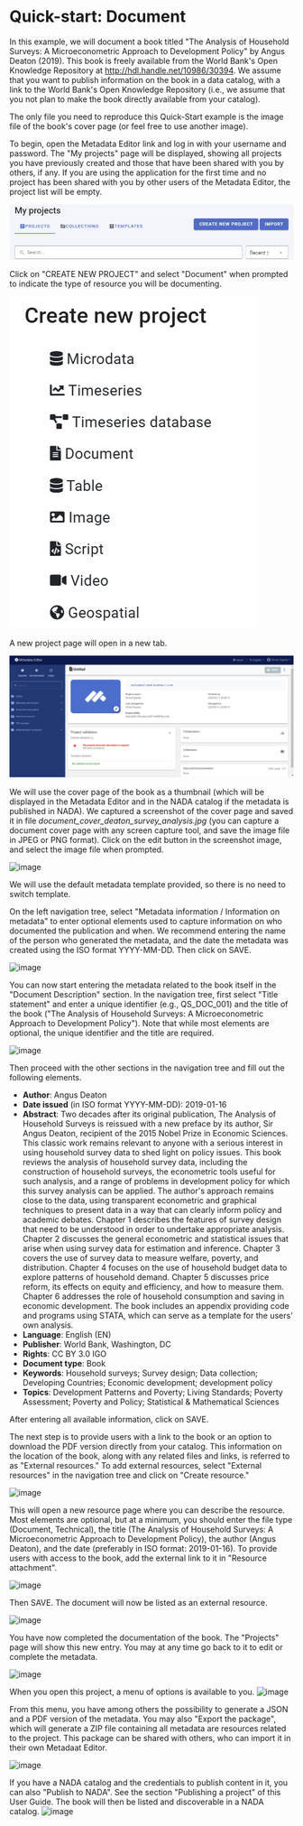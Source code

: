 # Quick-start: Document

In this example, we will document a book titled "The Analysis of Household Surveys: A Microeconometric Approach to Development Policy" by Angus Deaton (2019). This book is freely available from the World Bank's Open Knowledge Repository at http://hdl.handle.net/10986/30394. We assume that you want to publish information on the book in a data catalog, with a link to the World Bank's Open Knowledge Repository (i.e., we assume that you not plan to make the book directly available from your catalog).

The only file you need to reproduce this Quick-Start example is the image file of the book's cover page (or feel free to use another image).

To begin, open the Metadata Editor link and log in with your username and password. The "My projects" page will be displayed, showing all projects you have previously created and those that have been shared with you by others, if any. If you are using the application for the first time and no project has been shared with you by other users of the Metadata Editor, the project list will be empty. 

![image](https://github.com/mah0001/metadata-editor-docs-v2/blob/main/img/ME_UG_v1-0-0_quick_start_document_project_page.png)

Click on "CREATE NEW PROJECT" and select "Document" when prompted to indicate the type of resource you will be documenting.

![image](https://github.com/mah0001/metadata-editor-docs-v2/blob/main/img/ME_UG_v1-0-0_quick_start_document_create_project_types.png)
  
A new project page will open in a new tab.

![image](https://github.com/mah0001/metadata-editor-docs-v2/blob/main/img/ME_UG_v1-0-0_quick_start_document_new_project_home.png)

We will use the cover page of the book as a thumbnail (which will be displayed in the Metadata Editor and in the NADA catalog if the metadata is published in NADA). We captured a screenshot of the cover page and saved it in file *document_cover_deaton_survey_analysis.jpg* (you can capture a document cover page with any screen capture tool, and save the image file in JPEG or PNG format). Click on the edit button in the screenshot image, and select the image file when prompted. 

![image](https://github.com/mah0001/metadata-editor-docs/assets/35276300/0e8117c1-9ea5-4408-9f26-d0b218f78a77)

We will use the default metadata template provided, so there is no need to switch template. 

On the left navigation tree, select "Metadata information / Information on metadata" to enter optional elements used to capture information on who documented the publication and when. We recommend entering the name of the person who generated the metadata, and the date the metadata was created using the ISO format YYYY-MM-DD. Then click on SAVE.

![image](https://github.com/mah0001/metadata-editor-docs/assets/35276300/2f09c488-ef54-4763-8d22-19f127ffe6a7)

You can now start entering the metadata related to the book itself in the "Document Description" section. In the navigation tree, first select "Title statement" and enter a unique identifier (e.g., QS_DOC_001) and the title of the book ("The Analysis of Household Surveys: A Microeconometric Approach to Development Policy"). Note that while most elements are optional, the unique identifier and the title are required.

![image](https://github.com/mah0001/metadata-editor-docs/assets/35276300/e01b77ec-6ca3-4cbe-be49-07cdf8f606df)

Then proceed with the other sections in the navigation tree and fill out the following elements. 

- **Author**: Angus Deaton
- **Date issued** (in ISO format YYYY-MM-DD): 2019-01-16 
- **Abstract**: Two decades after its original publication, The Analysis of Household Surveys is reissued with a new preface by its author, Sir Angus Deaton, recipient of the 2015 Nobel Prize in Economic Sciences. This classic work remains relevant to anyone with a serious interest in using household survey data to shed light on policy issues. This book reviews the analysis of household survey data, including the construction of household surveys, the econometric tools useful for such analysis, and a range of problems in development policy for which this survey analysis can be applied. The author's approach remains close to the data, using transparent econometric and graphical techniques to present data in a way that can clearly inform policy and academic debates. Chapter 1 describes the features of survey design that need to be understood in order to undertake appropriate analysis. Chapter 2 discusses the general econometric and statistical issues that arise when using survey data for estimation and inference. Chapter 3 covers the use of survey data to measure welfare, poverty, and distribution. Chapter 4 focuses on the use of household budget data to explore patterns of household demand. Chapter 5 discusses price reform, its effects on equity and efficiency, and how to measure them. Chapter 6 addresses the role of household consumption and saving in economic development. The book includes an appendix providing code and programs using STATA, which can serve as a template for the users' own analysis.
- **Language**: English (EN)
- **Publisher**: World Bank, Washington, DC
- **Rights**: CC BY 3.0 IGO
- **Document type**: Book
- **Keywords**: Household surveys; Survey design; Data collection; Developing Countries; Economic development; development policy
- **Topics**: Development Patterns and Poverty; Living Standards; Poverty Assessment; Poverty and Policy; Statistical & Mathematical Sciences

After entering all available information, click on SAVE.

The next step is to provide users with a link to the book or an option to download the PDF version directly from your catalog. This information on the location of the book, along with any related files and links, is referred to as "External resources." To add external resources, select "External resources" in the navigation tree and click on "Create resource." 

![image](https://github.com/mah0001/metadata-editor-docs/assets/35276300/6f01f629-6820-4438-8316-65d9fe32919d)

This will open a new resource page where you can describe the resource. Most elements are optional, but at a minimum, you should enter the file type (Document, Technical), the title (The Analysis of Household Surveys: A Microeconometric Approach to Development Policy), the author (Angus Deaton), and the date (preferably in ISO format: 2019-01-16). To provide users with access to the book, add the external link to it in "Resource attachment". 

![image](https://github.com/mah0001/metadata-editor-docs/assets/35276300/0dd502c5-ffbb-4f17-a476-4b2029b5442e)

Then SAVE. The document will now be listed as an external resource.

![image](https://github.com/mah0001/metadata-editor-docs/assets/35276300/06177c08-0e2f-403d-8a07-01ea267a6675)

You have now completed the documentation of the book. The "Projects" page will show this new entry. You may at any time go back to it to edit or complete the metadata.

![image](https://github.com/mah0001/metadata-editor-docs/assets/35276300/793770d2-f486-4d5e-86c5-4e25b2369adb)

When you open this project, a menu of options is available to you. 
![image](https://github.com/mah0001/metadata-editor-docs/assets/35276300/682e903a-1dd6-4385-b2bb-fe7a0af8ed1f)

From this menu, you have among others the possibility to generate a JSON and a PDF version of the metadata. You may also "Export the package", which will generate a ZIP file containing all metadata are resources related to the project. This package can be shared with others, who can import it in their own Metadaat Editor.

![image](https://github.com/mah0001/metadata-editor-docs/assets/35276300/3f1ff698-83bd-4c8c-85a2-cb3c18aa5da2)

If you have a NADA catalog and the credentials to publish content in it, you can also "Publish to NADA". See the section "Publishing a project" of this User Guide. The book will then be listed and discoverable in a NADA catalog.
![image](https://user-images.githubusercontent.com/35276300/231571821-ffd10899-5dd9-4318-ac84-2fd13986eb24.png)

